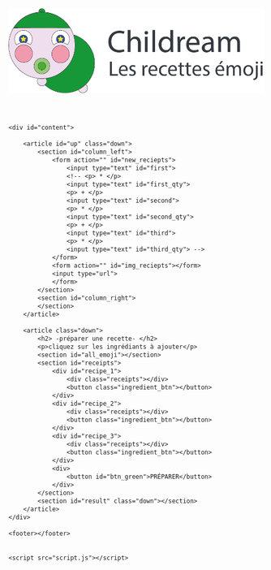 <!DOCTYPE html>
<html lang="en">

<head>
    <meta charset="UTF-8">
    <meta http-equiv="X-UA-Compatible" content="IE=edge">
    <meta name="viewport" content="width=device-width, initial-scale=1.0">
    <link rel="stylesheet" href="style.css">
    <title>Document</title>
</head>

<body>
    <header>
        <img src="./src/logo.png">
    </header>

    <div id="content">

        <article id="up" class="down">
            <section id="column_left">
                <form action="" id="new_reciepts">
                    <input type="text" id="first">
                    <!-- <p> * </p>
                    <input type="text" id="first_qty">
                    <p> + </p>
                    <input type="text" id="second">
                    <p> * </p>
                    <input type="text" id="second_qty">
                    <p> + </p>
                    <input type="text" id="third">
                    <p> * </p>
                    <input type="text" id="third_qty"> -->
                </form>
                <form action="" id="img_reciepts"></form>
                <input type="url">
                </form>
            </section>
            <section id="column_right">
            </section>
        </article>

        <article class="down">
            <h2> -préparer une recette- </h2>
            <p>cliquez sur les ingrédiants à ajouter</p>
            <section id="all_emoji"></section>
            <section id="receipts">
                <div id="recipe_1">
                    <div class="receipts"></div>
                    <button class="ingredient_btn"></button>
                </div>
                <div id="recipe_2">
                    <div class="receipts"></div>
                    <button class="ingredient_btn"></button>
                </div>
                <div id="recipe_3">
                    <div class="receipts"></div>
                    <button class="ingredient_btn"></button>
                </div>
                <div>
                    <button id="btn_green">PRÉPARER</button>
                </div>
            </section>
            <section id="result" class="down"></section>
        </article>
    </div>

    <footer></footer>


    <script src="script.js"></script>
</body>

</html>
